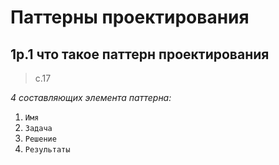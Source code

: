 # Паттерны проектирования

## 1p.1 что такое паттерн проектирования

> с.17 

*4 составляющих элемента паттерна:*

1. `Имя`
2. `Задача`
3. `Решение`
4. `Результаты`

